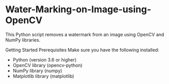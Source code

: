 # Water-Marking-on-Image-using-OpenCV
This Python script removes a watermark from an image using OpenCV and NumPy libraries.

Getting Started
Prerequisites
Make sure you have the following installed:

* Python (version 3.6 or higher)
* OpenCV library (opencv-python)
* NumPy library (numpy)
* Matplotlib library (matplotlib)
